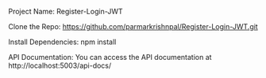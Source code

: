 Project Name: Register-Login-JWT


Clone the Repo: https://github.com/parmarkrishnpal/Register-Login-JWT.git


Install Dependencies: npm install




API Documentation: You can access the API documentation at http://localhost:5003/api-docs/
